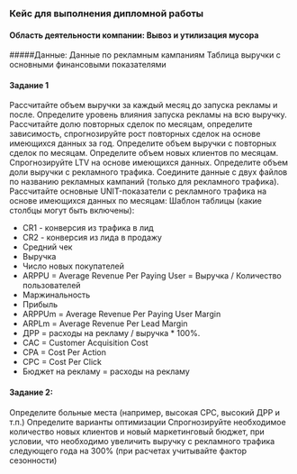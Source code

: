 ### Кейс для выполнения дипломной работы
#### Область деятельности компании: Вывоз и утилизация мусора  
#####Данные: 
Данные по рекламным кампаниям 
Таблица выручки с основными финансовыми показателями 

#### Задание 1

Рассчитайте объем выручки за каждый месяц до запуска рекламы и после. Определите уровень влияния запуска рекламы на всю выручку.
Рассчитайте долю повторных сделок по месяцам, определите зависимость, спрогнозируйте рост повторных сделок на основе имеющихся данных за год.
Определите объем выручки с повторных сделок по месяцам.
Определите объем новых клиентов по месяцам. 
Спрогнозируйте LTV на основе имеющихся данных.
Определите объем доли выручки с рекламного трафика.
Соедините данные с двух файлов по названию рекламных кампаний (только для рекламного трафика).
Рассчитайте основные UNIT-показатели с рекламного трафика на основе имеющихся данных по месяцам:
Шаблон таблицы (какие столбцы могут быть включены):
- CR1 - конверсия из трафика в лид
- CR2 - конверсия из лида в продажу
- Средний чек
- Выручка
- Число новых покупателей
- ARPPU = Average Revenue Per Paying User = Выручка / Количество пользователей
- Маржинальность
- Прибыль
- ARPPUm = Average Revenue Per Paying User Margin
- ARPLm = Average Revenue Per Lead Margin
- ДРР = расходы на рекламу / выручка  * 100%.
- CAC = Customer Acquisition Cost
- CPA = Cost Per Action
- CPC = Cost Per Click
- Бюджет на рекламу = расходы на рекламу

#### Задание 2: 

Определите больные места (например, высокая CPC, высокий ДРР и т.п.)
Определите варианты оптимизации
Спрогнозируйте необходимое количество новых клиентов и новый маркетинговый бюджет, при условии, что необходимо увеличить выручку с рекламного трафика следующего года на 300% (при расчетах учитывайте фактор сезонности)
